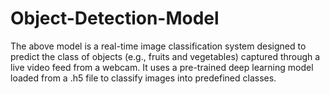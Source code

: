 # Object-Detection-Model
The above model is a real-time image classification system designed to predict the class of objects (e.g., fruits and vegetables) captured through a live video feed from a webcam. It uses a pre-trained deep learning model loaded from a .h5 file to classify images into predefined classes.
